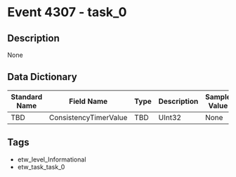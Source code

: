 # Event 4307 - task_0

## Description
None

## Data Dictionary
|Standard Name|Field Name|Type|Description|Sample Value|
|---|---|---|---|---|
|TBD|ConsistencyTimerValue|TBD|UInt32|None|None|

## Tags
* etw_level_Informational
* etw_task_task_0